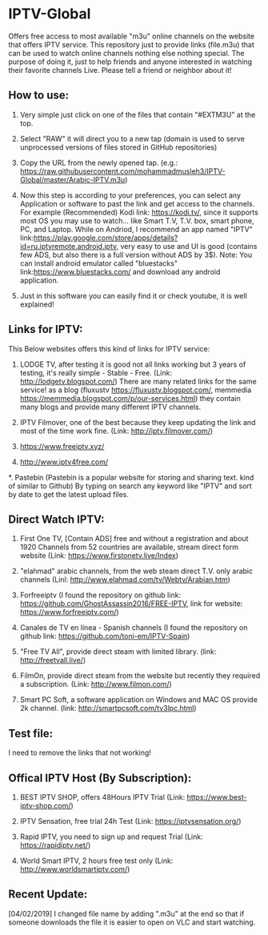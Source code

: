 # IPTV-Global
Offers free access to most available "m3u" online channels on the website that offers IPTV service.
This repository just to provide links (file.m3u) that can be used to watch online channels nothing else nothing special.
The purpose of doing it, just to help friends and anyone interested in watching their favorite channels Live. 
Please tell a friend or neighbor about it!

How to use: 
-----------
  1. Very simple just click on one of the files that contain "#EXTM3U" at the top.
  
  2. Select "RAW" it will direct you to a new tap (domain is used to serve unprocessed versions of files stored in GitHub repositories)
 
  3. Copy the URL from the newly  opened tap. (e.g.: https://raw.githubusercontent.com/mohammadmusleh3/IPTV-Global/master/Arabic-IPTV.m3u)
  
  4. Now this step is according to your preferences, you can select any Application or software to past the link and get access to the channels. For example (Recommended) Kodi link: https://kodi.tv/, since it supports most OS you may use to watch... like Smart T.V, T.V. box, smart phone, PC, and Laptop. While on Andriod, I recommend an app named "IPTV" link:https://play.google.com/store/apps/details?id=ru.iptvremote.android.iptv, very easy to use and UI is good (contains few ADS, but also there is a full version without ADS by 3$). Note: You can install android emulator called "bluestacks" link:https://www.bluestacks.com/ and download any android application.

  5. Just in this software you can easily find it or check youtube, it is well explained!

Links for IPTV:
---------------
This Below websites offers this kind of links for IPTV service:

1. LODGE TV, after testing it is good not all links working but 3 years of testing, it's really simple - Stable - Free. (Link: http://lodgetv.blogspot.com/) There are many related links for the same service! as a blog (fluxustv https://fluxustv.blogspot.com/,  memmedia https://memmedia.blogspot.com/p/our-services.html) they contain many blogs and provide many different IPTV channels.

2. IPTV Filmover, one of the best because they keep updating the link and most of the time work fine. (Link: http://iptv.filmover.com/)

3. https://www.freeiptv.xyz/

4. http://www.iptv4free.com/

*. Pastebin (Pastebin is a popular website for storing and sharing text. kind of similar to Github)
  By typing on search any keyword like "IPTV" and sort by date to get the latest upload files.

Direct Watch IPTV:
------------------
1. First One TV, [Contain ADS] free and without a registration and about 1920 Channels from 52 countries are available, stream direct form website (Link: https://www.firstonetv.live/Index)

2. "elahmad" arabic channels, from the web steam direct T.V. only arabic channels (Linl: http://www.elahmad.com/tv/Webtv/Arabian.htm)

3. Forfreeiptv (I found the repository on github link: https://github.com/GhostAssassin2016/FREE-IPTV, link for website: https://www.forfreeiptv.com/)

4. Canales de TV en línea - Spanish channels (I found the repository on github link: https://github.com/toni-em/IPTV-Spain)

5. "Free TV All", provide direct steam with limited library. (link: http://freetvall.live/)

6. FilmOn, provide direct steam from the website but recently they required a subscription. (Link: http://www.filmon.com/)
  
7. Smart PC Soft, a software application on Windows and MAC OS provide 2k channel. (link: http://smartpcsoft.com/tv3lpc.html)

Test file:
----------
I need to remove the links that not working! 

Offical IPTV Host (By Subscription):
------------------------------------
1. BEST IPTV SHOP, offers 48Hours IPTV Trial (Link: https://www.best-iptv-shop.com/)

2. IPTV Sensation, free trial 24h Test (Link: https://iptvsensation.org/)

3. Rapid IPTV, you need to sign up and request Trial (Link: https://rapidiptv.net/)

4. World Smart IPTV, 2 hours free test only (Link: http://www.worldsmartiptv.com/)

Recent Update: 
---------------
[04/02/2019] I changed file name by adding ".m3u" at the end so that if someone downloads the file it is easier to open on VLC and start watching. 
